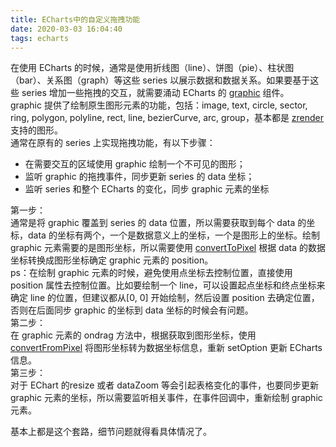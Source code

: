 ```yaml
---
title: ECharts中的自定义拖拽功能
date: 2020-03-03 16:04:40
tags: echarts
---
```

在使用 ECharts 的时候，通常是使用折线图（line）、饼图（pie）、柱状图（bar）、关系图（graph）等这些 series 以展示数据和数据关系。如果要基于这些 series 增加一些拖拽的交互，就需要涌动 ECharts 的 [graphic](https://echarts.apache.org/zh/option.html#graphic) 组件。  
graphic 提供了绘制原生图形元素的功能，包括：image, text, circle, sector, ring, polygon, polyline, rect, line, bezierCurve, arc, group，基本都是 [zrender](http://ecomfe.github.io/zrender/) 支持的图形。  
通常在原有的 series 上实现拖拽功能，有以下步骤：   
- 在需要交互的区域使用 graphic 绘制一个不可见的图形；
- 监听 graphic 的拖拽事件，同步更新 series 的 data 坐标；
- 监听 series 和整个 ECharts 的变化，同步 graphic 元素的坐标

第一步：  
通常是将 graphic 覆盖到 series 的 data 位置，所以需要获取到每个 data 的坐标，data 的坐标有两个，一个是数据意义上的坐标，一个是图形上的坐标。绘制 graphic 元素需要的是图形坐标，所以需要使用 [convertToPixel](https://echarts.apache.org/zh/api.html#echartsInstance.convertToPixel) 根据 data 的数据坐标转换成图形坐标确定 graphic 元素的 position。  
ps：在绘制 graphic 元素的时候，避免使用点坐标去控制位置，直接使用 position 属性去控制位置。比如要绘制一个 line，可以设置起点坐标和终点坐标来确定 line 的位置，但建议都从[0, 0] 开始绘制，然后设置 position 去确定位置，否则在后面同步 graphic 的坐标到 data 坐标的时候会有问题。  
第二步：  
在 graphic 元素的 ondrag 方法中，根据获取到图形坐标，使用 [convertFromPixel](https://echarts.apache.org/zh/api.html#echartsInstance.convertFromPixel) 将图形坐标转为数据坐标信息，重新 setOption 更新 ECharts 信息。  
第三步：  
对于 EChart 的resize 或者 dataZoom 等会引起表格变化的事件，也要同步更新 graphic 元素的坐标，所以需要监听相关事件，在事件回调中，重新绘制 graphic 元素。  

基本上都是这个套路，细节问题就得看具体情况了。  
